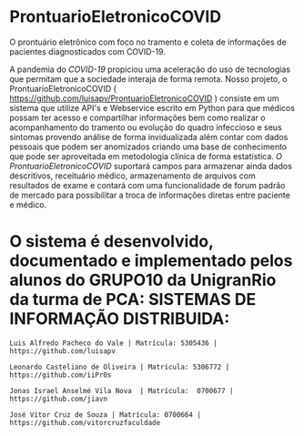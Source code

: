# ProntuarioEletronicoCOVID

O prontuário eletrônico com foco no tramento e coleta de informações de pacientes diagnosticados com COVID-19. 

A pandemia do *COVID-19* propiciou uma aceleração do uso de tecnologias que permitam que a sociedade interaja de forma remota. Nosso projeto, o ProntuarioEletronicoCOVID ( https://github.com/luisapv/ProntuarioEletronicoCOVID )  consiste em um sistema que utilize API's e Webservice escrito em Python para que médicos possam ter acesso e compartilhar informações bem como realizar o acompanhamento do tramento ou evolução do quadro infeccioso e seus sintomas provendo análise de forma invidualizada além contar com dados pessoais que podem ser anomizados criando uma base de conhecimento que pode ser aproveitada em metodologia clínica de forma estatística.
*O ProntuarioEletronicoCOVID* suportará campos para armazenar ainda dados descritivos, receituário médico, armazenamento de arquivos com resultados de exame e contará com uma funcionalidade de forum padrão de mercado para possibilitar a troca de informações diretas entre paciente e médico.
  

# O sistema é desenvolvido, documentado e implementado pelos alunos do GRUPO10 da UnigranRio da turma de PCA: SISTEMAS DE INFORMAÇÃO DISTRIBUIDA:

    Luis Alfredo Pacheco do Vale | Matrícula: 5305436 | https://github.com/luisapv
    
    Leonardo Casteliano de Oliveira | Matrícula: 5306772 | https://github.com/iiPr0s
    
    Jonas Israel Anselmé Vila Nova  | Matrícula:  0700677 | https://github.com/jiavn
    
    José Vítor Cruz de Souza | Matrícula: 0700664 | https://github.com/vitorcruzfaculdade
